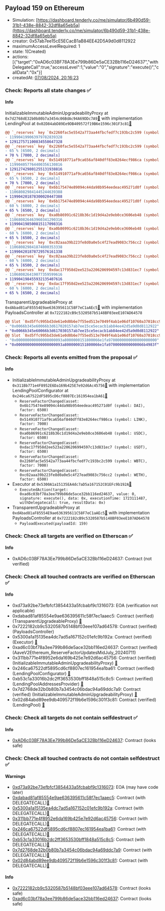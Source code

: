 ## Payload 159 on Ethereum

- Simulation: [https://dashboard.tenderly.co/me/simulator/6b490d59-31b1-438e-8842-32df8a65eb5a](https://dashboard.tenderly.co/me/simulator/6b490d59-31b1-438e-8842-32df8a65eb5a)
- creator: 0x57ab7ee15cE5ECacB1aB84EE42D5A9d0d8112922
- maximumAccessLevelRequired: 1
- state: 1(Created)
- actions: [{"target":"0xAD6c03BF78A3Ee799b86De5aCE32Bb116eD24637","withDelegateCall":true,"accessLevel":1,"value":"0","signature":"execute()","callData":"0x"}]
- createdAt: [07/08/2024, 20:16:23](https://etherscan.io/tx/0x2c7f7f3707f729a32fb99c42c8b1d7525fbe30da21e6702b90f09dec3f41c0ce)

### Check: Reports all state changes :white_check_mark:

#### Info


InitializableImmutableAdminUpgradeabilityProxy at `0x7d2768dE32b0b80b7a3454c06BdAc94A69DDc7A9`[:ghost:](https://github.com/bgd-labs/aave-address-book "AaveV2Ethereum.POOL") with implementation LendingPool at `0x02D84abD89Ee9DB409572f19B6e1596c301F3c81`[:ghost:](https://github.com/bgd-labs/aave-address-book "AaveV2Ethereum.POOL_IMPL")
```diff
@@ `_reserves` key `0x2260fac5e5542a773aa44fbcfedf7c193bc2c599 (symbol: WBTC).configuration.data` @@
- 119904199063979782839328
+ 129127571100834558647328
@@ `_reserves` key `0x2260fac5e5542a773aa44fbcfedf7c193bc2c599 (symbol: WBTC).configuration.data_decoded.reserveFactor` @@
- 65 % [6500, 2 decimals]
+ 70 % [7000, 2 decimals]
@@ `_reserves` key `0x514910771af9ca656af840dff83e8264ecf986ca (symbol: LINK).configuration.data` @@
- 119904057764400356130816
+ 129127429801255131938816
@@ `_reserves` key `0x514910771af9ca656af840dff83e8264ecf986ca (symbol: LINK).configuration.data_decoded.reserveFactor` @@
- 65 % [6500, 2 decimals]
+ 70 % [7000, 2 decimals]
@@ `_reserves` key `0x6b175474e89094c44da98b954eedeac495271d0f (symbol: DAI).configuration.data` @@
- 110680829841445244639388
+ 119904201878300020447388
@@ `_reserves` key `0x6b175474e89094c44da98b954eedeac495271d0f (symbol: DAI).configuration.data_decoded.reserveFactor` @@
- 60 % [6000, 2 decimals]
+ 65 % [6500, 2 decimals]
@@ `_reserves` key `0xa0b86991c6218b36c1d19d4a2e9eb0ce3606eb48 (symbol: USDC).configuration.data` @@
- 110680826463960341290316
+ 119904198500815117098316
@@ `_reserves` key `0xa0b86991c6218b36c1d19d4a2e9eb0ce3606eb48 (symbol: USDC).configuration.data_decoded.reserveFactor` @@
- 60 % [6000, 2 decimals]
+ 65 % [6500, 2 decimals]
@@ `_reserves` key `0xc02aaa39b223fe8d0a0e5c4f27ead9083c756cc2 (symbol: WETH).configuration.data` @@
- 110680829841874800353338
+ 119904201878729576161338
@@ `_reserves` key `0xc02aaa39b223fe8d0a0e5c4f27ead9083c756cc2 (symbol: WETH).configuration.data_decoded.reserveFactor` @@
- 60 % [6000, 2 decimals]
+ 65 % [6500, 2 decimals]
@@ `_reserves` key `0xdac17f958d2ee523a2206206994597c13d831ec7 (symbol: USDT).configuration.data` @@
- 110680826419077359599616
+ 119904198455932135407616
@@ `_reserves` key `0xdac17f958d2ee523a2206206994597c13d831ec7 (symbol: USDT).configuration.data_decoded.reserveFactor` @@
- 60 % [6000, 2 decimals]
+ 65 % [6500, 2 decimals]
```

TransparentUpgradeableProxy at `0xdAbad81aF85554E9ae636395611C58F7eC1aAEc5`[:ghost:](https://github.com/bgd-labs/aave-address-book "GovernanceV3Ethereum.PAYLOADS_CONTROLLER") with implementation PayloadsController at `0x7222182cB9c5320587b5148BF03eeE107AD64578`
```diff
@@ Slot `0xd5ffc995bd3de61e0d0b6e7f55ed513e7049f4ab1e06df10760a37018cc9a70a` @@
- "0x0066b345e60066b3d617020157ab7ee15ce5ecacb1ab84ee42d5a9d0d8112922"
+ "0x0066b345e60066b3d617030157ab7ee15ce5ecacb1ab84ee42d5a9d0d8112922"
@@ Slot `0xd5ffc995bd3de61e0d0b6e7f55ed513e7049f4ab1e06df10760a37018cc9a70b` @@
- "0x000000000000000000093a8000000151800066e1fa9700000000000000000000"
+ "0x000000000000000000093a8000000151800066e1fa9700000000000066b4983f"
```


### Check: Reports all events emitted from the proposal :white_check_mark:

#### Info

- InitializableImmutableAdminUpgradeabilityProxy at `0x311Bb771e4F8952E6Da169b425E7e92d6Ac45756`[:ghost:](https://github.com/bgd-labs/aave-address-book "AaveV2Ethereum.POOL_CONFIGURATOR") with implementation LendingPoolConfigurator at `0x246ca67522dF5895cD6cf8807Ec161954ea1bA61`[:ghost:](https://github.com/bgd-labs/aave-address-book "AaveV2Ethereum.POOL_CONFIGURATOR_IMPL")
  - `ReserveFactorChanged(asset: 0x6b175474e89094c44da98b954eedeac495271d0f (symbol: DAI), factor: 6500)`
  - `ReserveFactorChanged(asset: 0x514910771af9ca656af840dff83e8264ecf986ca (symbol: LINK), factor: 7000)`
  - `ReserveFactorChanged(asset: 0xa0b86991c6218b36c1d19d4a2e9eb0ce3606eb48 (symbol: USDC), factor: 6500)`
  - `ReserveFactorChanged(asset: 0xdac17f958d2ee523a2206206994597c13d831ec7 (symbol: USDT), factor: 6500)`
  - `ReserveFactorChanged(asset: 0x2260fac5e5542a773aa44fbcfedf7c193bc2c599 (symbol: WBTC), factor: 7000)`
  - `ReserveFactorChanged(asset: 0xc02aaa39b223fe8d0a0e5c4f27ead9083c756cc2 (symbol: WETH), factor: 6500)`
- Executor at `0x5300A1a15135EA4dc7aD5a167152C01EFc9b192A`[:ghost:](https://github.com/bgd-labs/aave-address-book "AaveV2Ethereum.POOL_ADMIN, AaveV2EthereumAMM.POOL_ADMIN, AaveV3Ethereum.ACL_ADMIN, AaveV3EthereumLido.ACL_ADMIN, GovernanceV3Ethereum.EXECUTOR_LVL_1")
  - `ExecutedAction(target: 0xad6c03bf78a3ee799b86de5ace32bb116ed24637, value: 0, signature: execute(), data: 0x, executionTime: 1723111487, withDelegatecall: true, resultData: 0x)`
- TransparentUpgradeableProxy at `0xdAbad81aF85554E9ae636395611C58F7eC1aAEc5`[:ghost:](https://github.com/bgd-labs/aave-address-book "GovernanceV3Ethereum.PAYLOADS_CONTROLLER") with implementation PayloadsController at `0x7222182cB9c5320587b5148BF03eeE107AD64578`
  - `PayloadExecuted(payloadId: 159)`

### Check: Check all targets are verified on Etherscan :white_check_mark:

#### Info

- 0xAD6c03BF78A3Ee799b86De5aCE32Bb116eD24637: Contract (not verified) 

### Check: Check all touched contracts are verified on Etherscan :white_check_mark:

#### Info

- 0xd73a92be73efbfcf3854433a5fcbabf9c1316073: EOA (verification not applicable)
- 0xdabad81af85554e9ae636395611c58f7ec1aaec5: Contract (verified) (TransparentUpgradeableProxy) [:ghost:](https://github.com/bgd-labs/aave-address-book "GovernanceV3Ethereum.PAYLOADS_CONTROLLER")
- 0x7222182cb9c5320587b5148bf03eee107ad64578: Contract (verified) (PayloadsController) 
- 0x5300a1a15135ea4dc7ad5a167152c01efc9b192a: Contract (verified) (Executor) [:ghost:](https://github.com/bgd-labs/aave-address-book "AaveV2Ethereum.POOL_ADMIN, AaveV2EthereumAMM.POOL_ADMIN, AaveV3Ethereum.ACL_ADMIN, AaveV3EthereumLido.ACL_ADMIN, GovernanceV3Ethereum.EXECUTOR_LVL_1")
- 0xad6c03bf78a3ee799b86de5ace32bb116ed24637: Contract (verified) (AaveV2Ethereum_ReserveFactorUpdatesMidJuly_20240711) 
- 0x311bb771e4f8952e6da169b425e7e92d6ac45756: Contract (verified) (InitializableImmutableAdminUpgradeabilityProxy) [:ghost:](https://github.com/bgd-labs/aave-address-book "AaveV2Ethereum.POOL_CONFIGURATOR")
- 0x246ca67522df5895cd6cf8807ec161954ea1ba61: Contract (verified) (LendingPoolConfigurator) [:ghost:](https://github.com/bgd-labs/aave-address-book "AaveV2Ethereum.POOL_CONFIGURATOR_IMPL")
- 0xb53c1a33016b2dc2ff3653530bff1848a515c8c5: Contract (verified) (LendingPoolAddressesProvider) [:ghost:](https://github.com/bgd-labs/aave-address-book "AaveV2Ethereum.POOL_ADDRESSES_PROVIDER")
- 0x7d2768de32b0b80b7a3454c06bdac94a69ddc7a9: Contract (verified) (InitializableImmutableAdminUpgradeabilityProxy) [:ghost:](https://github.com/bgd-labs/aave-address-book "AaveV2Ethereum.POOL")
- 0x02d84abd89ee9db409572f19b6e1596c301f3c81: Contract (verified) (LendingPool) [:ghost:](https://github.com/bgd-labs/aave-address-book "AaveV2Ethereum.POOL_IMPL")

### Check: Check all targets do not contain selfdestruct :white_check_mark:

#### Info

- [0xAD6c03BF78A3Ee799b86De5aCE32Bb116eD24637](https://etherscan.io/address/0xAD6c03BF78A3Ee799b86De5aCE32Bb116eD24637): Contract (looks safe)

### Check: Check all touched contracts do not contain selfdestruct :white_check_mark:

#### Warnings

- [0xd73a92be73efbfcf3854433a5fcbabf9c1316073](https://etherscan.io/address/0xd73a92be73efbfcf3854433a5fcbabf9c1316073): EOA (may have code later)
- [0xdabad81af85554e9ae636395611c58f7ec1aaec5](https://etherscan.io/address/0xdabad81af85554e9ae636395611c58f7ec1aaec5): Contract (with DELEGATECALL)[:ghost:](https://github.com/bgd-labs/aave-address-book "GovernanceV3Ethereum.PAYLOADS_CONTROLLER")
- [0x5300a1a15135ea4dc7ad5a167152c01efc9b192a](https://etherscan.io/address/0x5300a1a15135ea4dc7ad5a167152c01efc9b192a): Contract (with DELEGATECALL)[:ghost:](https://github.com/bgd-labs/aave-address-book "AaveV2Ethereum.POOL_ADMIN, AaveV2EthereumAMM.POOL_ADMIN, AaveV3Ethereum.ACL_ADMIN, AaveV3EthereumLido.ACL_ADMIN, GovernanceV3Ethereum.EXECUTOR_LVL_1")
- [0x311bb771e4f8952e6da169b425e7e92d6ac45756](https://etherscan.io/address/0x311bb771e4f8952e6da169b425e7e92d6ac45756): Contract (with DELEGATECALL)[:ghost:](https://github.com/bgd-labs/aave-address-book "AaveV2Ethereum.POOL_CONFIGURATOR")
- [0x246ca67522df5895cd6cf8807ec161954ea1ba61](https://etherscan.io/address/0x246ca67522df5895cd6cf8807ec161954ea1ba61): Contract (with DELEGATECALL)[:ghost:](https://github.com/bgd-labs/aave-address-book "AaveV2Ethereum.POOL_CONFIGURATOR_IMPL")
- [0xb53c1a33016b2dc2ff3653530bff1848a515c8c5](https://etherscan.io/address/0xb53c1a33016b2dc2ff3653530bff1848a515c8c5): Contract (with DELEGATECALL)[:ghost:](https://github.com/bgd-labs/aave-address-book "AaveV2Ethereum.POOL_ADDRESSES_PROVIDER")
- [0x7d2768de32b0b80b7a3454c06bdac94a69ddc7a9](https://etherscan.io/address/0x7d2768de32b0b80b7a3454c06bdac94a69ddc7a9): Contract (with DELEGATECALL)[:ghost:](https://github.com/bgd-labs/aave-address-book "AaveV2Ethereum.POOL")
- [0x02d84abd89ee9db409572f19b6e1596c301f3c81](https://etherscan.io/address/0x02d84abd89ee9db409572f19b6e1596c301f3c81): Contract (with DELEGATECALL)[:ghost:](https://github.com/bgd-labs/aave-address-book "AaveV2Ethereum.POOL_IMPL")

#### Info

- [0x7222182cb9c5320587b5148bf03eee107ad64578](https://etherscan.io/address/0x7222182cb9c5320587b5148bf03eee107ad64578): Contract (looks safe)
- [0xad6c03bf78a3ee799b86de5ace32bb116ed24637](https://etherscan.io/address/0xad6c03bf78a3ee799b86de5ace32bb116ed24637): Contract (looks safe)

